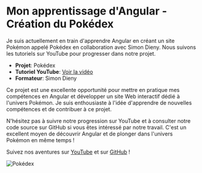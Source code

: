 # Mon apprentissage d'Angular - Création du Pokédex

Je suis actuellement en train d'apprendre Angular en créant un site Pokémon appelé Pokédex en collaboration avec Simon Dieny. Nous suivons les tutoriels sur YouTube pour progresser dans notre projet.

- **Projet**: Pokédex
- **Tutoriel YouTube**: [Voir la vidéo](https://youtu.be/DTIYVffhJuU?si=78WKz4jLboa1u0c0)
- **Formateur**: Simon Dieny

Ce projet est une excellente opportunité pour mettre en pratique mes compétences en Angular et développer un site Web interactif dédié à l'univers Pokémon. Je suis enthousiaste à l'idée d'apprendre de nouvelles compétences et de contribuer à ce projet.

N'hésitez pas à suivre notre progression sur YouTube et à consulter notre code source sur GitHub si vous êtes intéressé par notre travail. C'est un excellent moyen de découvrir Angular et de plonger dans l'univers Pokémon en même temps !

Suivez nos aventures sur [YouTube](https://youtu.be/DTIYVffhJuU?si=78WKz4jLboa1u0c0) et sur [GitHub](https://github.com/VotreNom/Pokedex) !

![Pokédex]([lien_vers_une_image_du_Pokédex](https://assets.pokemon.com/assets/cms2/img/pokedex/full/519.png)https://assets.pokemon.com/assets/cms2/img/pokedex/full/519.png)

